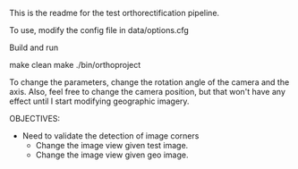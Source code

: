 This is the readme for the test orthorectification pipeline. 

To use, modify the config file in data/options.cfg

Build and run

make clean
make
./bin/orthoproject


To change the parameters, change the rotation angle of the camera and the axis.  Also, feel free to change the camera position, but that won't have any effect until I start modifying geographic imagery.

OBJECTIVES:
 - Need to validate the detection of image corners
    * Change the image view given test image. 
    * Change the image view given geo image. 
